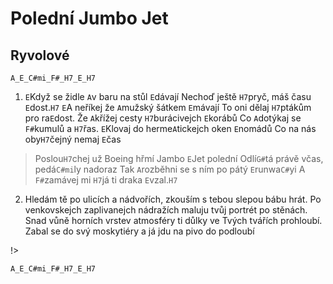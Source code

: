 # Polední Jumbo Jet
## Ryvolové
`A_E_C#mi_F#_H7_E_H7`

1. `E`Když se židle `A`v baru na stůl `E`dávají
Nechoď ještě `H7`pryč, máš času `E`dost.`H7`
`E`A neříkej že `A`mužský šátkem `E`mávají
To oni dělaj `H7`ptákům pro ra`E`dost.
Že `A`křížej cesty `H7`burácivejch `E`korábů
Co `A`dotýkaj se `F#`kumulů a `H7`řas.
`E`Klovaj do herme`A`tickejch oken `E`nomádů
Co na nás oby`H7`čejný nemaj `E`čas

> Poslou`H7`chej už Boeing hřmí Jambo `E`Jet polední
Odlí`G#`tá právě včas, pedá`C#mi`ly nadoraz
Tak `A`rozběhni se s ním po pátý `E`runwa`C#`yi
A `F#`zamávej mi `H7`já ti draka `E`vzal.`H7`

2. Hledám tě po ulicích a nádvořích,
zkouším s tebou slepou bábu hrát.
Po venkovskejch zaplivanejch nádražích
maluju tvůj portrét po stěnách.
Snad vůně horních vrstev atmosféry
ti důlky ve Tvých tvářích prohloubí.
Zabal se do svý moskytiéry
a já jdu na pivo do podloubí

!>

`A_E_C#mi_F#_H7_E_H7`
